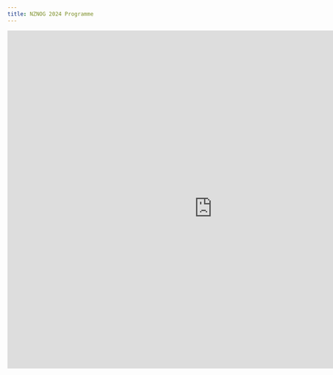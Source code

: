 ```yaml
---
title: NZNOG 2024 Programme
---
```


<div style="left: 0px; top: 0px; width: 920px; height: 760px; overflow: auto;"><div><iframe src="https://docs.google.com/spreadsheets/d/e/2PACX-1vQIW2-pvUmNvoKkRolYCJVHiwIkg-T39c8VcgO4upG4Rh0R3N_MpCLRdId76hadmGBOuBYZZ2fPN1mo/pubhtml?gid=0&amp;single=true&amp;widget=true&amp;headers=false"width="100%" height="800" title="NZNOG 2024 Programme" frameborder="0"></iframe><div>
